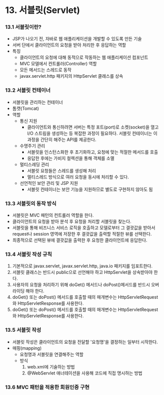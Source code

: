 # 13. 서블릿(Servlet)

### 13.1 서블릿이란?

- JSP가 나오기 전, 자바로 웹 애플리케이션을 개발할 수 있도록 만든 기술
- 서버 단에서 클라이언트의 요청을 받아 처리한 후 응답하는 역할
- 특징
  - 클라이언트의 요청에 대해 동적으로 작동하는 웹 애플리케이션 컴포넌트
  - MVC 모델에서 컨트롤러(Controller) 역할
  - 모든 메서드는 스레드로 동작
  - javax.servlet.http 패키지의 HttpServlet 클래스를 상속



### 13.2 서블릿 컨테이너

- 서블릿을 관리하는 컨테이너
- 톰캣(Tomcat)
- 역할
  - 통신 지원
    - 클라이언트와 통신하려면 서버는 특정 포트(port)로 소켓(socket)을 열고 I/O 스트림을 생성하는 등 복잡한 과정이 필요하다. 서블릿 컨테이너는 이 과정을 간단히 해주는 API를 제공한다.
  - 수명주기 관리
    - 서블릿을 인스턴스화한 후 초기화하고, 요청에 맞는 적절한 메서드를 호출
    - 응답한 후에는 가비지 컬렉션을 통해 객체를 소멸
  - 멀티스레딩 관리
    - 서블릿 요청들은 스레드를 생성해 처리
    - 멀티스레드 방식으로 여러 요청을 동시에 처리할 수 있다.
  - 선언적인 보안 관리 및 JSP 지원
    - 서블릿 컨테이너는 보안 기능을 지원하므로 별도로 구현하지 않아도 됨



### 13.3 서블릿의 동작 방식

- 서블릿은 MVC 패턴의 컨트롤러 역할을 한다.
- 클라이언트의 요청을 받아 분석 후 요청을 처리할 서블릿을 찾는다.
- 서블릿을 통해 비즈니스 서비스 로직을 호출하고 모델로부터 그 결괏값을 받아서 request나 session 영역에 저장한 후 결괏값을 출력할 적절한 뷰를 선택한다. 
- 최종적으로 선택된 뷰에 결괏값을 출력한 후 요청한 클라이언트에 응답한다.



### 13.4 서블릿 작성 규칙

1. 기본적으로 javax.servlet, javax.servlet.http, java.io 패키지를 임포트한다.
2. 서블릿 클래스는 반드시 public으로 선언해야 하고 HttpServlet을 상속받아야 한다.
3. 사용자의 요청을 처리하기 위해 doGet() 메서드나 doPost()메서드를 반드시 오버라이딩 해야 한다.
4. doGet() 또는 doPost() 메서드를 호출할 때의 매개변수는 HttpServletRequest와 HttpServletResponse를 사용한다.
5. doGet() 또는 doPost() 메서드를 호출할 때의 매개변수는 HttpServletRequest와 HttpServletResponse를 사용한다.



### 13.5 서블릿 작성

- 서블릿 작성은 클라이언트의 요청을 전달할 '요청명'을 결정하는 일부터 시작한다.
- 매핑(mapping)
  - 요청명과 서블릿을 연결해주는 역할
  - 방식
    1. web.xml에 기술하는 방법
    2. @WebServlet 애너테이션을 사용해 코드에 직접 명시하는 방법



### 13.6 MVC 패턴을 적용한 회원인증 구현

